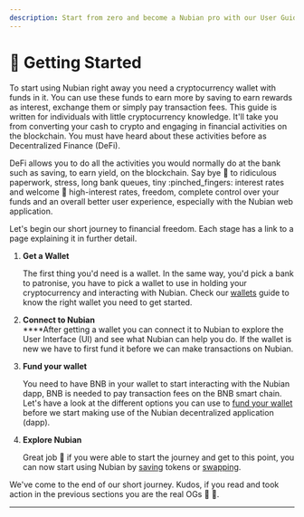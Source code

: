 ```yaml
---
description: Start from zero and become a Nubian pro with our User Guide.
---
```


# 👶 Getting Started

To start using Nubian right away you need a cryptocurrency wallet with funds in it. You can use these funds to earn more by saving to earn rewards as interest, exchange them or simply pay transaction fees. This guide is written for individuals with little cryptocurrency knowledge. It'll take you from converting your cash to crypto and engaging in financial activities on the blockchain. You must have heard about these activities before as Decentralized Finance (DeFi).

DeFi allows you to do all the activities you would normally do at the bank such as saving, to earn yield, on the blockchain. Say bye :wave: to ridiculous paperwork, stress, long bank queues, tiny :pinched\_fingers: interest rates and welcome :handshake: high-interest rates, freedom, complete control over your funds and an overall better user experience, especially with the Nubian web application.

Let's begin our short journey to financial freedom. Each stage has a link to a page explaining it in further detail.

1.  **Get a Wallet**

    The first thing you'd need is a wallet. In the same way, you'd pick a bank to patronise, you have to pick a wallet to use in holding your cryptocurrency and interacting with Nubian. Check our [wallets](wallets.md) guide to know the right wallet you need to get started.
2. **Connect to Nubian**\
   ****After getting a wallet you can connect it to Nubian to explore the User Interface (UI) and see what Nubian can help you do. If the wallet is new we have to first fund it before we can make transactions on Nubian.
3.  **Fund your wallet**

    You need to have BNB in your wallet to start interacting with the Nubian dapp, BNB is needed to pay transaction fees on the BNB smart chain. Let's have a look at the different options you can use to [fund your wallet](fund-your-wallet.md) before we start making use of the Nubian decentralized application (dapp).
4.  **Explore Nubian**

    Great job :clap: if you were able to start the journey and get to this point, you can now start using Nubian by [saving](save.md) tokens or [swapping](swap-your-tokens.md).

We've come to the end of our short journey. Kudos, if you read and took action in the previous sections you are the real OGs 🤜 🤛.

***
